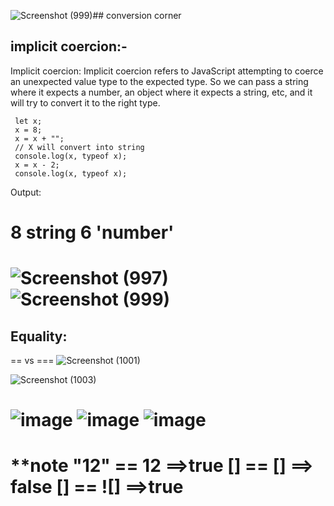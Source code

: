 ![Screenshot (999)](https://github.com/ayaabumtawea12/Mastering-javascript-in-20-days/assets/120716752/27647193-9c7a-43b9-a270-c85cfb5f5235)##  conversion corner

## implicit coercion:-
Implicit coercion: Implicit coercion refers to JavaScript attempting to coerce an unexpected value type to the expected type. So we can pass a string where it expects a number, an object where it expects a string, etc, and it will try to convert it to the right type.

     let x;
     x = 8;
     x = x + "";
     // X will convert into string
     console.log(x, typeof x);
     x = x - 2;
     console.log(x, typeof x);
     
Output:

8 string
6 'number'
============================
![Screenshot (997)](https://github.com/ayaabumtawea12/Mastering-javascript-in-20-days/assets/120716752/52a1465a-d221-4fa5-8697-188f62c6de75)
![Screenshot (999)](https://github.com/ayaabumtawea12/Mastering-javascript-in-20-days/assets/120716752/659a9647-8a2a-49a7-b53d-63a0ea999617)
=========================
 ## Equality:

==  vs ===
![Screenshot (1001)](https://github.com/ayaabumtawea12/Mastering-javascript-in-20-days/assets/120716752/2dfb13a2-db61-45c2-ae1a-a04362c890c1)

![Screenshot (1003)](https://github.com/ayaabumtawea12/Mastering-javascript-in-20-days/assets/120716752/1b6f7f3f-d38f-4c15-9efc-3ae3947aa514)

![image](https://github.com/ayaabumtawea12/Mastering-javascript-in-20-days/assets/120716752/d8c036d4-2fc1-4c1a-a580-123cdcba0388)
![image](https://github.com/ayaabumtawea12/Mastering-javascript-in-20-days/assets/120716752/843d8fda-a23f-4640-9c5f-29f2d57c40ad)
![image](https://github.com/ayaabumtawea12/Mastering-javascript-in-20-days/assets/120716752/ec6a0834-d5fd-4569-83c8-c6d99dc3a365)
===============
**note
"12" == 12 ==>true
[] == [] ==> false
[] == ![] ==>true
================






















